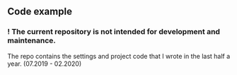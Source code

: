 ## Code example 

### ! The current repository is not intended for development and maintenance.

The repo contains the settings and project code that I wrote in the last half a year.
(07.2019 - 02.2020)
